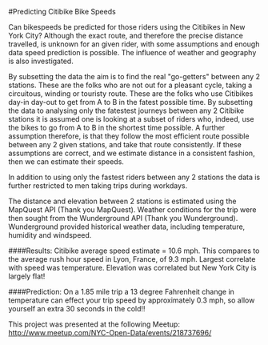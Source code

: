 #Predicting Citibike Bike Speeds

Can bikespeeds be predicted for those riders using the Citibikes in New York City?
Although the exact route, and therefore the precise distance travelled, is unknown for an given rider, with some assumptions and enough data speed prediction is possible. The influence of weather and geography is also investigated.

By subsetting the data the aim is to find the real "go-getters" between any 2 stations. These are the folks who are not out for a pleasant cycle, taking a circuitous, winding or touristy route. These are the folks who use Citibikes day-in day-out to get from A to B in the fatest possible time. By subsetting the data to analysing only the fatestest journeys between any 2 Citibike stations it is assumed one is looking at a subset of riders who, indeed, use the bikes to go from A to B in the shortest time possible. A further assumption therefore, is that they follow the most efficient route possible between any 2 given stations, and take that route consistently. If these assumptions are correct, and we estimate distance in a consistent fashion, then we can estimate their speeds.

In addition to using only the fastest riders between any 2 stations the data is further restricted to men taking trips during  workdays.

The distance and elevation between 2 stations is estimated using the MapQuest API (Thank you MapQuest). Weather conditions for the trip were then sought from the Wunderground API (Thank you Wunderground). Wunderground provided historical weather data, including temperature, humidity and windspeed.

####Results:
Citibike average speed estimate = 10.6 mph. This compares to the average rush hour speed in Lyon, France, of 9.3 mph.
Largest correlate with speed was temperature. 
Elevation was correlated but New York City is largely flat!

####Prediction:
On a 1.85 mile trip a 13 degree Fahrenheit change in temperature can effect your trip speed by approximately 0.3 mph, so allow yourself an extra 30 seconds in the cold!!

This project was presented at the following Meetup:
http://www.meetup.com/NYC-Open-Data/events/218737696/
